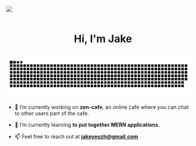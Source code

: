 <!--horizontal divider(gradiant)-->
<img src="https://user-images.githubusercontent.com/73097560/115834477-dbab4500-a447-11eb-908a-139a6edaec5c.gif">

<!--h1 without bottom border-->
<div id="user-content-toc">
  <ul align="center">
    <summary><h1 style="display: inline-block">Hi, I'm Jake</h1></summary>
  </ul>
</div>


<!--- snake -->
<div align="center">
  <img  src="https://raw.githubusercontent.com/Jake-Yeo/Jake-Yeo/5427fcfa7c03bf0e71986ed78ef1efc0a168813b/grid-snake.svg"
       alt="snake" /></a>
</div>

<!--Intro start-->
- 🔭 I’m currently working on **zen-cafe**, an online cafe where you can chat to other users part of the cafe.

- 🌱 I’m currently learning **to put together MERN applications.**

- 📫 Feel free to reach out at **jakeyeozh@gmail.com**
<!--Intro end-->
